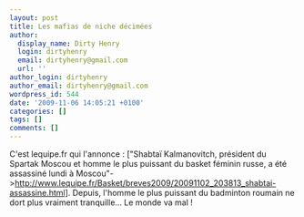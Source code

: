 ```yaml
---
layout: post
title: Les mafias de niche décimées
author:
  display_name: Dirty Henry
  login: dirtyhenry
  email: dirtyhenry@gmail.com
  url: ''
author_login: dirtyhenry
author_email: dirtyhenry@gmail.com
wordpress_id: 544
date: '2009-11-06 14:05:21 +0100'
categories: []
tags: []
comments: []
---
```

C'est lequipe.fr qui l'annonce : ["Shabtaï Kalmanovitch, président du Spartak Moscou et homme le plus puissant du basket féminin russe, a été assassiné lundi à Moscou"->http://www.lequipe.fr/Basket/breves2009/20091102_203813_shabtai-assassine.html]. Depuis, l'homme le plus puissant du badminton roumain ne dort plus vraiment tranquille... Le monde va mal !
